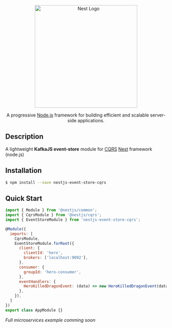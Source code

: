 <p align="center">
  <a href="http://nestjs.com/" target="blank"><img src="https://nestjs.com/img/logo_text.svg" width="320" alt="Nest Logo" /></a>
</p>

[travis-image]: https://api.travis-ci.org/nestjs/nest.svg?branch=master
[travis-url]: https://travis-ci.org/nestjs/nest
[linux-image]: https://img.shields.io/travis/nestjs/nest/master.svg?label=linux
[linux-url]: https://travis-ci.org/nestjs/nest

  <p align="center">A progressive <a href="http://nodejs.org" target="blank">Node.js</a> framework for building efficient and scalable server-side applications.</p>
    
## Description

A lightweight **KafkaJS event-store** module for [CQRS](https://github.com/nestjs/cqrs) [Nest](https://github.com/kamilmysliwiec/nest) framework (node.js)

## Installation

```bash
$ npm install --save nestjs-event-store-cqrs
```

## Quick Start

```js
import { Module } from '@nestjs/common';
import { CqrsModule } from '@nestjs/cqrs';
import { EventStoreModule } from 'nestjs-event-store-cqrs';

@Module({
  imports: [
    CqrsModule,
    EventStoreModule.forRoot({
      client: {
        clientId: 'hero',
        brokers: ['localhost:9092'],
      },
      consumer: {
        groupId: 'hero-consumer',
      },
      eventHandlers: {
        HeroKilledDragonEvent: (data) => new HeroKilledDragonEvent(data),
      },
    }),
  ]
})
export class AppModule {}
```

*Full microservices example comming soon*
